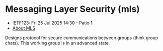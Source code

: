 # Messaging Layer Security (mls)
* <IETFschedule>IETF123: Fri 25 Jul 2025 14:30 - Patio 1</IETFschedule>
* [About MLS](https://datatracker.ietf.org/group/mls/about/)


Designs protocol for secure communications between groups (think group chats). This working group is in an advanced state.